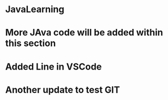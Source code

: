 # JavaLearning
# More JAva code will be added within this section
# Added Line in VSCode
# Another update to test GIT
